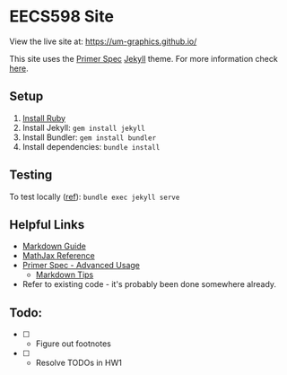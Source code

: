 # EECS598 Site
View the live site at: https://um-graphics.github.io/

This site uses the [Primer Spec](https://github.com/eecs485staff/primer-spec) [Jekyll](https://jekyllrb.com/) theme. For more information check [here](https://docs.github.com/en/pages/setting-up-a-github-pages-site-with-jekyll/about-github-pages-and-jekyll).

## Setup
1. [Install Ruby](https://jekyllrb.com/docs/installation/)
2. Install Jekyll: `gem install jekyll`
3. Install Bundler: `gem install bundler`
4. Install dependencies: `bundle install`


## Testing
To test locally ([ref](https://docs.github.com/en/pages/setting-up-a-github-pages-site-with-jekyll/testing-your-github-pages-site-locally-with-jekyll)): `bundle exec jekyll serve`

## Helpful Links
- [Markdown Guide](https://www.markdownguide.org/basic-syntax/)
- [MathJax Reference](https://math.meta.stackexchange.com/questions/5020/mathjax-basic-tutorial-and-quick-reference)
- [Primer Spec - Advanced Usage](https://eecs485staff.github.io/primer-spec/docs/USAGE_ADVANCED.html#advanced-usage)
    - [Markdown Tips](https://eecs485staff.github.io/primer-spec/docs/MARKDOWN_TIPS.html#markdown-tips)
- Refer to existing code - it's probably been done somewhere already.

## Todo:
- [ ] - Figure out footnotes
- [ ] - Resolve TODOs in HW1
